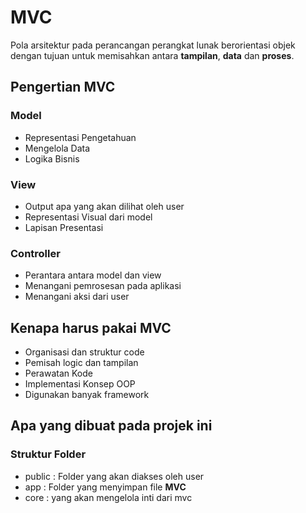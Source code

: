 # MVC
Pola arsitektur pada perancangan perangkat lunak berorientasi objek dengan tujuan untuk memisahkan antara **tampilan**, **data** dan **proses**.

## Pengertian MVC
### Model
- Representasi Pengetahuan
- Mengelola Data
- Logika Bisnis
### View
- Output apa yang akan dilihat oleh user
- Representasi Visual dari model
- Lapisan Presentasi
### Controller
- Perantara antara model dan view
- Menangani pemrosesan pada aplikasi
- Menangani aksi dari user

## Kenapa harus pakai MVC
- Organisasi dan struktur code
- Pemisah logic dan tampilan
- Perawatan Kode
- Implementasi Konsep OOP
- Digunakan banyak framework

## Apa yang dibuat pada projek ini

### Struktur Folder
- public : Folder yang akan diakses oleh user
- app : Folder yang menyimpan file **MVC**
- core : yang akan mengelola inti dari mvc

